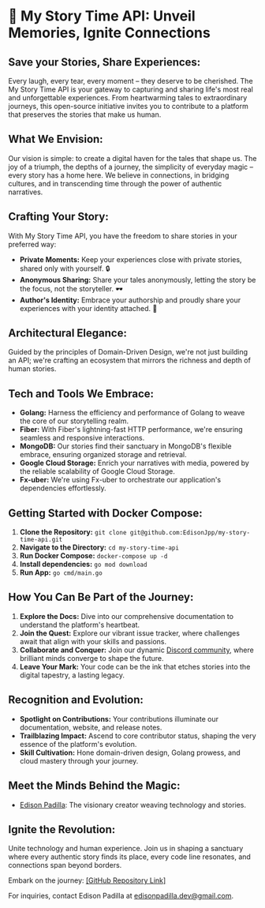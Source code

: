 # 📖 My Story Time API: Unveil Memories, Ignite Connections

## Save your Stories, Share Experiences:

Every laugh, every tear, every moment – they deserve to be cherished. The My Story Time API is your gateway to capturing and sharing life's most real and unforgettable experiences. From heartwarming tales to extraordinary journeys, this open-source initiative invites you to contribute to a platform that preserves the stories that make us human.

## What We Envision:

Our vision is simple: to create a digital haven for the tales that shape us. The joy of a triumph, the depths of a journey, the simplicity of everyday magic – every story has a home here. We believe in connections, in bridging cultures, and in transcending time through the power of authentic narratives.

## Crafting Your Story:

With My Story Time API, you have the freedom to share stories in your preferred way:
- **Private Moments:** Keep your experiences close with private stories, shared only with yourself. 🔒
- **Anonymous Sharing:** Share your tales anonymously, letting the story be the focus, not the storyteller. 🕶️
- **Author's Identity:** Embrace your authorship and proudly share your experiences with your identity attached. 🙌

## Architectural Elegance:

Guided by the principles of Domain-Driven Design, we're not just building an API; we're crafting an ecosystem that mirrors the richness and depth of human stories.

## Tech and Tools We Embrace:

- **Golang:** Harness the efficiency and performance of Golang to weave the core of our storytelling realm.
- **Fiber:** With Fiber's lightning-fast HTTP performance, we're ensuring seamless and responsive interactions.
- **MongoDB:** Our stories find their sanctuary in MongoDB's flexible embrace, ensuring organized storage and retrieval.
- **Google Cloud Storage:** Enrich your narratives with media, powered by the reliable scalability of Google Cloud Storage.
- **Fx-uber:** We're using Fx-uber to orchestrate our application's dependencies effortlessly.

## Getting Started with Docker Compose:

1. **Clone the Repository:** `git clone git@github.com:EdisonJpp/my-story-time-api.git`
2. **Navigate to the Directory:** `cd my-story-time-api`
3. **Run Docker Compose:** `docker-compose up -d`
4. **Install dependencies:** `go mod download`
5. **Run App:** `go cmd/main.go`

## How You Can Be Part of the Journey:

1. **Explore the Docs:** Dive into our comprehensive documentation to understand the platform's heartbeat.
2. **Join the Quest:** Explore our vibrant issue tracker, where challenges await that align with your skills and passions.
3. **Collaborate and Conquer:** Join our dynamic [Discord community](https://discord.gg/7S5j2JSd), where brilliant minds converge to shape the future.
4. **Leave Your Mark:** Your code can be the ink that etches stories into the digital tapestry, a lasting legacy.

## Recognition and Evolution:

- **Spotlight on Contributions:** Your contributions illuminate our documentation, website, and release notes.
- **Trailblazing Impact:** Ascend to core contributor status, shaping the very essence of the platform's evolution.
- **Skill Cultivation:** Hone domain-driven design, Golang prowess, and cloud mastery through your journey.

## Meet the Minds Behind the Magic:

- [Edison Padilla](https://github.com/EdisonJpp): The visionary creator weaving technology and stories.

## Ignite the Revolution:

Unite technology and human experience. Join us in shaping a sanctuary where every authentic story finds its place, every code line resonates, and connections span beyond borders.

Embark on the journey: [[GitHub Repository Link]](https://github.com/EdisonJpp/my-story-time-api)

For inquiries, contact Edison Padilla at [edisonpadilla.dev@gmail.com](edisonpadilla.dev@gmail.com).
